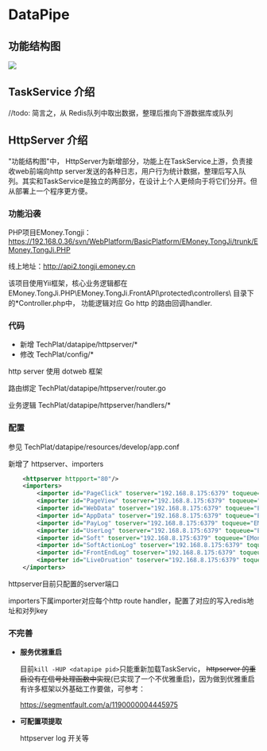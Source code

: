 # DataPipe 



## 功能结构图

![](http://ooyi4zkat.bkt.clouddn.com/arch.png)

## TaskService 介绍

//todo: 简言之，从 Redis队列中取出数据，整理后推向下游数据库或队列



## HttpServer 介绍

"功能结构图"中， HttpServer为新增部分，功能上在TaskService上游，负责接收web前端向http server发送的各种日志，用户行为统计数据，整理后写入队列。其实和TaskService是独立的两部分，在设计上个人更倾向于将它们分开。但从部署上一个程序更方便。

### 功能沿袭

PHP项目EMoney.Tongji： https://192.168.0.36/svn/WebPlatform/BasicPlatform/EMoney.TongJi/trunk/EMoney.TongJi.PHP

线上地址：http://api2.tongji.emoney.cn

该项目使用Yii框架，核心业务逻辑都在 EMoney.TongJi.PHP\EMoney.TongJi.FrontAPI\protected\controllers\ 目录下的*Controller.php中， 功能逻辑对应 Go http 的路由回调handler.

###  代码

- 新增 TechPlat/datapipe/httpserver/*
- 修改 TechPlat/config/*

http server 使用 dotweb 框架

路由绑定 TechPlat/datapipe/httpserver/router.go

业务逻辑 TechPlat/datapipe/httpserver/handlers/*

### 配置

参见 TechPlat/datapipe/resources/develop/app.conf

新增了 httpserver、importers

```xml
    <httpserver httpport="80"/>
    <importers>
        <importer id="PageClick" toserver="192.168.8.175:6379" toqueue="EMoney.Tongji:PageClickStringQueue"/>
        <importer id="PageView" toserver="192.168.8.175:6379" toqueue="EMoney.Tongji:PageViewStringQueue"/>
        <importer id="WebData" toserver="192.168.8.175:6379" toqueue="EMoney.Tongji:Data:WebDataStringQueue"/>
        <importer id="AppData" toserver="192.168.8.175:6379" toqueue="EMoney.Tongji:Data:AppDataStringQueue"/>
        <importer id="PayLog" toserver="192.168.8.175:6379" toqueue="EMoney.Tongji:Data:PayLogStringQueue"/>
        <importer id="UserLog" toserver="192.168.8.175:6379" toqueue="EMoney.Tongji:Data:UserLogStringQueue"/>
        <importer id="Soft" toserver="192.168.8.175:6379" toqueue="EMoney.Tongji:SoftLogStringQueue"/>
        <importer id="SoftActionLog" toserver="192.168.8.175:6379" toqueue="EMoney.Tongji:SoftActionLogJsonQueue"/>
        <importer id="FrontEndLog" toserver="192.168.8.175:6379" toqueue="EMoney.Tongji:FrontEndLogJsonQueue"/>
        <importer id="LiveDruation" toserver="192.168.8.175:6379" toqueue="EMoney.Tongji:LiveDurationStringQueue"/>
    </importers>

```

httpserver目前只配置的server端口

importers下属importer对应每个http route handler，配置了对应的写入redis地址和对列key

### 不完善

- __服务优雅重启__

  目前`kill -HUP <datapipe pid>`只能重新加载TaskServic， ~~httpserver 的重启没有在信号处理函数中实现~~(已实现了一个不优雅重启)，因为做到优雅重启有许多框架以外基础工作要做，可参考：

  https://segmentfault.com/a/1190000004445975

- __可配置项提取__

  httpserver log 开关等


